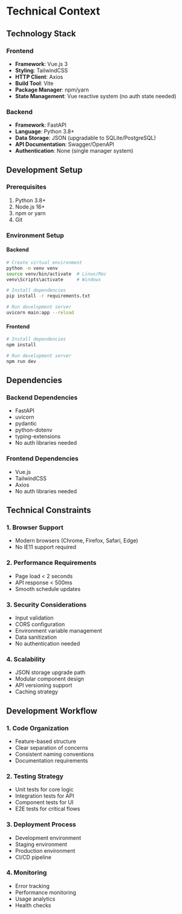 # Technical Context

## Technology Stack

### Frontend
- **Framework**: Vue.js 3
- **Styling**: TailwindCSS
- **HTTP Client**: Axios
- **Build Tool**: Vite
- **Package Manager**: npm/yarn
- **State Management**: Vue reactive system (no auth state needed)

### Backend
- **Framework**: FastAPI
- **Language**: Python 3.8+
- **Data Storage**: JSON (upgradable to SQLite/PostgreSQL)
- **API Documentation**: Swagger/OpenAPI
- **Authentication**: None (single manager system)

## Development Setup

### Prerequisites
1. Python 3.8+
2. Node.js 16+
3. npm or yarn
4. Git

### Environment Setup

#### Backend
```bash
# Create virtual environment
python -m venv venv
source venv/bin/activate  # Linux/Mac
venv\Scripts\activate     # Windows

# Install dependencies
pip install -r requirements.txt

# Run development server
uvicorn main:app --reload
```

#### Frontend
```bash
# Install dependencies
npm install

# Run development server
npm run dev
```

## Dependencies

### Backend Dependencies
- FastAPI
- uvicorn
- pydantic
- python-dotenv
- typing-extensions
- No auth libraries needed

### Frontend Dependencies
- Vue.js
- TailwindCSS
- Axios
- No auth libraries needed

## Technical Constraints

### 1. Browser Support
- Modern browsers (Chrome, Firefox, Safari, Edge)
- No IE11 support required

### 2. Performance Requirements
- Page load < 2 seconds
- API response < 500ms
- Smooth schedule updates

### 3. Security Considerations
- Input validation
- CORS configuration
- Environment variable management
- Data sanitization
- No authentication needed

### 4. Scalability
- JSON storage upgrade path
- Modular component design
- API versioning support
- Caching strategy

## Development Workflow

### 1. Code Organization
- Feature-based structure
- Clear separation of concerns
- Consistent naming conventions
- Documentation requirements

### 2. Testing Strategy
- Unit tests for core logic
- Integration tests for API
- Component tests for UI
- E2E tests for critical flows

### 3. Deployment Process
- Development environment
- Staging environment
- Production environment
- CI/CD pipeline

### 4. Monitoring
- Error tracking
- Performance monitoring
- Usage analytics
- Health checks 
